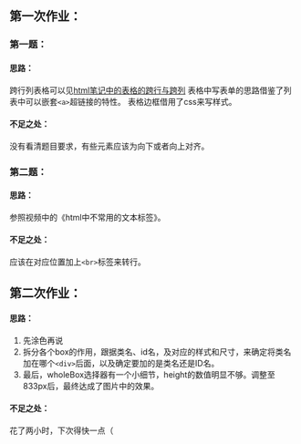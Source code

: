 ## 第一次作业：
### 第一题：
#### 思路：
跨行列表格可以见[html笔记中的表格的跨行与跨列](./html笔记整合/HTML笔记.md#（3）表格的跨行与跨列)
表格中写表单的思路借鉴了列表中可以嵌套`<a>`超链接的特性。
表格边框借用了css来写样式。
#### 不足之处：
没有看清题目要求，有些元素应该为向下或者向上对齐。
### 第二题：
#### 思路：
参照视频中的《html中不常用的文本标签》。
#### 不足之处：
应该在对应位置加上`<br>`标签来转行。

## 第二次作业：
#### 思路：
1. 先涂色再说
2. 拆分各个box的作用，跟据类名、id名，及对应的样式和尺寸，来确定将类名加在哪个`<div>`后面，以及确定要加的是类名还是ID名。
3. 最后，wholeBox选择器有一个小细节，height的数值明显不够。调整至833px后，最终达成了图片中的效果。
#### 不足之处：
花了两小时，下次得快一点（
